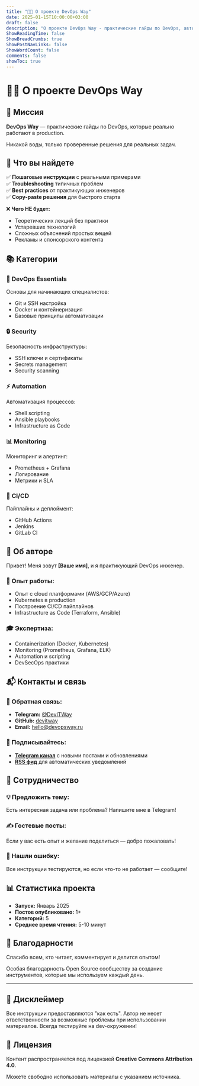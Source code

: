 ```yaml
---
title: "👨‍💻 О проекте DevOps Way"
date: 2025-01-15T10:00:00+03:00
draft: false
description: "О проекте DevOps Way - практические гайды по DevOps, автоматизации и инфраструктуре"
ShowReadingTime: false
ShowBreadCrumbs: true
ShowPostNavLinks: false
ShowWordCount: false
comments: false
showToc: true
---
```


# 👨‍💻 О проекте DevOps Way

## 🎯 Миссия

**DevOps Way** — практические гайды по DevOps, которые реально работают в production.

Никакой воды, только проверенные решения для реальных задач.

## 🌟 Что вы найдете

✅ **Пошаговые инструкции** с реальными примерами  
✅ **Troubleshooting** типичных проблем  
✅ **Best practices** от практикующих инженеров  
✅ **Copy-paste решения** для быстрого старта

❌ **Чего НЕ будет:**
- Теоретических лекций без практики
- Устаревших технологий
- Сложных объяснений простых вещей
- Рекламы и спонсорского контента

## 📚 Категории

### 🔧 **DevOps Essentials**
Основы для начинающих специалистов:
- Git и SSH настройка
- Docker и контейнеризация
- Базовые принципы автоматизации

### 🔒 **Security**
Безопасность инфраструктуры:
- SSH ключи и сертификаты
- Secrets management
- Security scanning

### ⚡ **Automation**
Автоматизация процессов:
- Shell scripting
- Ansible playbooks
- Infrastructure as Code

### 📊 **Monitoring**
Мониторинг и алертинг:
- Prometheus + Grafana
- Логирование
- Метрики и SLA

### 🚀 **CI/CD**
Пайплайны и деплоймент:
- GitHub Actions
- Jenkins
- GitLab CI

## 👤 Об авторе

Привет! Меня зовут **[Ваше имя]**, и я практикующий DevOps инженер.

### 💼 Опыт работы:
- Опыт с cloud платформами (AWS/GCP/Azure)
- Kubernetes в production
- Построение CI/CD пайплайнов
- Infrastructure as Code (Terraform, Ansible)

### 🎓 Экспертиза:
- Containerization (Docker, Kubernetes)
- Monitoring (Prometheus, Grafana, ELK)
- Automation и scripting
- DevSecOps практики

## 📬 Контакты и связь

### 💬 Обратная связь:
- **Telegram:** [@DevITWay](https://t.me/DevITWay)
- **GitHub:** [devitway](https://github.com/devitway)
- **Email:** hello@devopsway.ru

### 📢 Подписывайтесь:
- **[Telegram канал](https://t.me/devitway)** с новыми постами и обновлениями
- **[RSS фид](/feed.xml)** для автоматических уведомлений

## 🤝 Сотрудничество

### 💡 Предложить тему:
Есть интересная задача или проблема? Напишите мне в Telegram!

### ✍️ Гостевые посты:
Если у вас есть опыт и желание поделиться — добро пожаловать!

### 🐛 Нашли ошибку:
Все инструкции тестируются, но если что-то не работает — сообщите!

## 📊 Статистика проекта

- **Запуск:** Январь 2025
- **Постов опубликовано:** 1+
- **Категорий:** 5
- **Среднее время чтения:** 5-10 минут

## 🙏 Благодарности

Спасибо всем, кто читает, комментирует и делится опытом!

Особая благодарность Open Source сообществу за создание инструментов, которые мы используем каждый день.

---

## 📝 Дисклеймер

Все инструкции предоставляются "как есть". Автор не несет ответственности за возможные проблемы при использовании материалов. Всегда тестируйте на dev-окружении!

## 📄 Лицензия

Контент распространяется под лицензией **Creative Commons Attribution 4.0**.

Можете свободно использовать материалы с указанием источника.